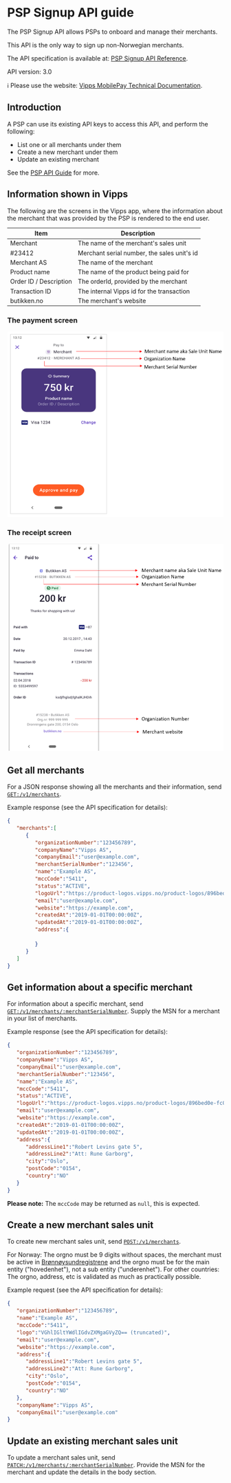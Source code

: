<!-- START_METADATA
---
title: PSP Signup API guide
sidebar_label: PSP Signup API guide
sidebar_position: 25
description: Find technical details about integrating with the PSP Signup API.
pagination_prev: Null
pagination_next: Null
---
END_METADATA -->

# PSP Signup API guide

The PSP Signup API allows PSPs to onboard and manage their merchants.

This API is the only way to sign up non-Norwegian merchants.

The API specification is available at:
[PSP Signup API Reference](https://vippsas.github.io/vipps-developer-docs/api/psp-signup).

API version: 3.0

<!-- START_COMMENT -->

ℹ️ Please use the website:
[Vipps MobilePay Technical Documentation](https://vippsas.github.io/vipps-developer-docs/docs/APIs/psp-api/vipps-psp-signup-api).

<!-- END_COMMENT -->

## Introduction

A PSP can use its existing API keys to access this API, and perform the following:

* List one or all merchants under them
* Create a new merchant under them
* Update an existing merchant

See the
[PSP API Guide](https://vippsas.github.io/vipps-developer-docs/docs/APIs/psp-api/vipps-psp-api)
for more.

## Information shown in Vipps

The following are the screens in the Vipps app, where the information about
the merchant that was provided by the PSP is rendered to the end user.

| Item               | Description                                           |
| ------------------ | ----------------------------------------------------- |
| Merchant           | The name of the merchant's sales unit                  |
| #23412             | Merchant serial number, the sales unit's id            |
| Merchant AS        | The name of the merchant                              |
| Product name       | The name of the product being paid for                |
| Order ID / Description | The orderId, provided by the merchant             |
| Transaction ID     | The internal Vipps id for the transaction             |
| butikken.no        | The merchant's website                                |

### The payment screen

![Payment Screen](./docs/signup/payment.png)

### The receipt screen

![Receipt Screen](./docs/signup/receipt.png)

## Get all merchants

For a JSON response showing all the merchants and their information, send
[`GET:/v1/merchants`](https://vippsas.github.io/vipps-developer-docs/api/psp-signup#tag/Merchant/operation/getMerchants).

Example response (see the API specification for details):

```json
{
   "merchants":[
      {
         "organizationNumber":"123456789",
         "companyName":"Vipps AS",
         "companyEmail":"user@example.com",
         "merchantSerialNumber":"123456",
         "name":"Example AS",
         "mccCode":"5411",
         "status":"ACTIVE",
         "logoUrl":"https://product-logos.vipps.no/product-logos/896bed0e-fc0d-4edf-952c-aeb710581c4e.png",
         "email":"user@example.com",
         "website":"https://example.com",
         "createdAt":"2019-01-01T00:00:00Z",
         "updatedAt":"2019-01-01T00:00:00Z",
         "address":{

         }
      }
   ]
}
```

## Get information about a specific merchant

For information about a specific merchant, send
[`GET:/v1/merchants/:merchantSerialNumber`](https://vippsas.github.io/vipps-developer-docs/api/psp-signup#tag/Merchant/operation/getMerchant).
Supply the MSN for a merchant in your list of merchants.

Example response (see the API specification for details):

```json
{
   "organizationNumber":"123456789",
   "companyName":"Vipps AS",
   "companyEmail":"user@example.com",
   "merchantSerialNumber":"123456",
   "name":"Example AS",
   "mccCode":"5411",
   "status":"ACTIVE",
   "logoUrl":"https://product-logos.vipps.no/product-logos/896bed0e-fc0d-4edf-952c-aeb710581c4e.png",
   "email":"user@example.com",
   "website":"https://example.com",
   "createdAt":"2019-01-01T00:00:00Z",
   "updatedAt":"2019-01-01T00:00:00Z",
   "address":{
      "addressLine1":"Robert Levins gate 5",
      "addressLine2":"Att: Rune Garborg",
      "city":"Oslo",
      "postCode":"0154",
      "country":"NO"
   }
}
```

**Please note:** The `mccCode` may be returned as `null`, this is expected.

## Create a new merchant sales unit

To create new merchant sales unit, send
[`POST:/v1/merchants`](https://vippsas.github.io/vipps-developer-docs/api/psp-signup#tag/Merchant/operation/addMerchant).

For Norway: The orgno must be 9 digits without spaces, the merchant
must be active in [Brønnøysundregistrene](https://www.brreg.no)
and the orgno must be for the main entity ("hovedenhet"),
not a sub entity ("underenhet").
For other countries: The orgno, address, etc is validated as much
as practically possible.

Example request (see the API specification for details):

```json
{
   "organizationNumber":"123456789",
   "name":"Example AS",
   "mccCode":"5411",
   "logo":"VGhlIGltYWdlIGdvZXMgaGVyZQ== (truncated)",
   "email":"user@example.com",
   "website":"https://example.com",
   "address":{
      "addressLine1":"Robert Levins gate 5",
      "addressLine2":"Att: Rune Garborg",
      "city":"Oslo",
      "postCode":"0154",
      "country":"NO"
   },
   "companyName":"Vipps AS",
   "companyEmail":"user@example.com"
}
```

## Update an existing merchant sales unit

To update a merchant sales unit, send
[`PATCH:/v1/merchants/:merchantSerialNumber`](https://vippsas.github.io/vipps-developer-docs/api/psp-signup#tag/Merchant/operation/patchMerchant).
Provide the MSN for the merchant and update the details in the body section.
